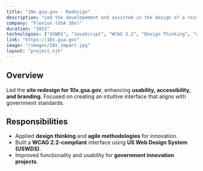 ```yaml
---
title: "10x.gsa.gov - Redesign"
description: "Led the developement and assisted in the design of a reimagined 10x.gsa.gov, a platform for federal innovation funding, improving usability, accessibility, and information flow. Applied design thinking & agile methodologies to revamp the site while maintaining USWDS consistency and meeting WCAG 2.2 standards."
company: "Flexion (GSA 10x)"
duration: "2023"
technologies: ["USWDS", "JavaScript", "WCAG 2.2", "Design Thinking", "Accessibility"]
link: "https://10x.gsa.gov"
image: "/images/10x_impact.jpg"
layout: "project.njk"
---
```


## Overview
Led the **site redesign for 10x.gsa.gov**, enhancing **usability, accessibility, and branding**. Focused on creating an intuitive interface that aligns with government standards.

## Responsibilities
- Applied **design thinking** and **agile methodologies** for innovation.
- Built a **WCAG 2.2-compliant** interface using **US Web Design System (USWDS)**.
- Improved functionality and usability for **government innovation projects**.

<!-- ## Screenshots
![10x.gsa.gov Screenshot](/images/10x-gsa-screenshot.jpg)

[View Project](https://10x.gsa.gov) -->